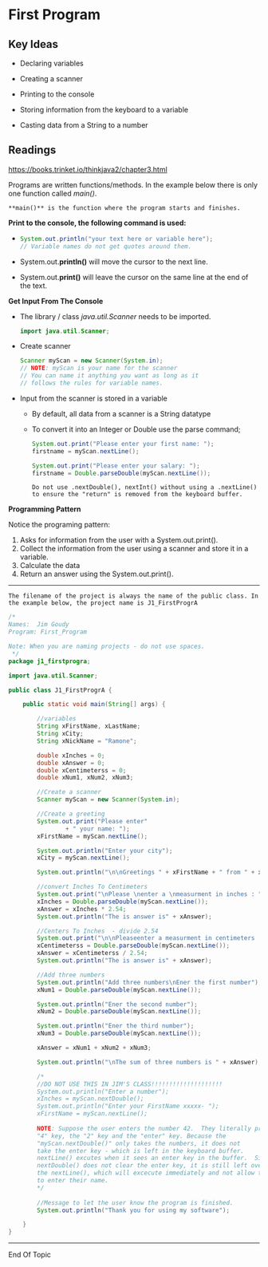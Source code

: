 # First Program

## Key Ideas

* Declaring variables

* Creating a scanner

* Printing to the console

* Storing information from the keyboard to a variable

* Casting data from a String to a number

  

## Readings

https://books.trinket.io/thinkjava2/chapter3.html



Programs are written functions/methods. In the example below there is only one function called *main()*. 

```{admonition} Definition
**main()** is the function where the program starts and finishes.
```



**Print to the console, the following command is used:**

- ```java
  System.out.println("your text here or variable here");
  // Variable names do not get quotes around them.
  ```
  
- System.out.**println()** will move the cursor to the next line.

- System.out.**print()** will leave the cursor on the same line at the end of the text.

**Get Input From The Console**

- The library / class *java.util.Scanner* needs to be imported.

  ```java
  import java.util.Scanner;
  ```

- Create scanner

  ```java
  Scanner myScan = new Scanner(System.in);
  // NOTE: myScan is your name for the scanner
  // You can name it anything you want as long as it
  // follows the rules for variable names.
  ```

  

- Input from the scanner is stored in a variable

  - By default, all data from a scanner is a String datatype

  - To convert it into an Integer or Double use the parse command;

    ```java
    System.out.print("Please enter your first name: ");
    firstname = myScan.nextLine();
    
    System.out.print("Please enter your salary: ");
    firstname = Double.parseDouble(myScan.nextLine());
    ```

    ```{warning}
    Do not use .nextDouble(), nextInt() without using a .nextLine() to ensure the "return" is removed from the keyboard buffer.
    ```

    

**Programming Pattern**

Notice the programing pattern:

1. Asks for information from the user with a System.out.print().
2. Collect the information from the user using a scanner and store it in a variable.
3. Calculate the data
4. Return an answer using the System.out.print().




---

```{note}
The filename of the project is always the name of the public class. In the example below, the project name is J1_FirstProgrA
```





```java
/*
Names:  Jim Goudy
Program: First_Program

Note: When you are naming projects - do not use spaces.
 */
package j1_firstprogra;

import java.util.Scanner;

public class J1_FirstProgrA {

    public static void main(String[] args) {

        //variables
        String xFirstName, xLastName;
        String xCity;
        String xNickName = "Ramone";

        double xInches = 0;
        double xAnswer = 0;
        double xCentimeterss = 0;
        double xNum1, xNum2, xNum3;

        //Create a scanner
        Scanner myScan = new Scanner(System.in);

        //Create a greeting
        System.out.print("Please enter"
                + " your name: ");
        xFirstName = myScan.nextLine();

        System.out.println("Enter your city");
        xCity = myScan.nextLine();

        System.out.println("\n\nGreetings " + xFirstName + " from " + xCity);

        //convert Inches To Centimeters
        System.out.print("\nPlease \nenter a \nmeasurment in inches : ");
        xInches = Double.parseDouble(myScan.nextLine());
        xAnswer = xInches * 2.54;
        System.out.println("The is answer is" + xAnswer);

        //Centers To Inches  - divide 2.54
        System.out.print("\n\nPleaseenter a measurment in centimeters : ");
        xCentimeterss = Double.parseDouble(myScan.nextLine());
        xAnswer = xCentimeterss / 2.54;
        System.out.println("The is answer is" + xAnswer);

        //Add three numbers
        System.out.println("Add three numbers\nEner the first number");
        xNum1 = Double.parseDouble(myScan.nextLine());

        System.out.println("Ener the second number");
        xNum2 = Double.parseDouble(myScan.nextLine());

        System.out.println("Ener the third number");
        xNum3 = Double.parseDouble(myScan.nextLine());

        xAnswer = xNum1 + xNum2 + xNum3;

        System.out.println("\nThe sum of three numbers is " + xAnswer);

        /*
        //DO NOT USE THIS IN JIM'S CLASS!!!!!!!!!!!!!!!!!!!!
        System.out.println("Enter a number");
        xInches = myScan.nextDouble();  
        System.out.println("Enter your FirstName xxxxx- ");
        xFirstName = myScan.nextLine();
        
        NOTE: Suppose the user enters the number 42.  They literally press the
        "4" key, the "2" key and the "enter" key. Because the 
        "myScan.nextDouble()" only takes the numbers, it does not 
        take the enter key - which is left in the keyboard buffer.  
        nextLine() excutes when it sees an enter key in the buffer.  Since the 
        nextDouble() does not clear the enter key, it is still left over for
        the nextLine(), which will excecute immediately and not allow the user
        to enter their name.
        */
   
        //Message to let the user know the program is finished.
        System.out.println("Thank you for using my software");

    }
}

```

---

End Of Topic

